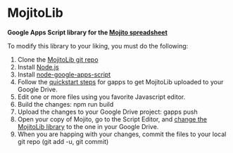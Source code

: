 # MojitoLib
**Google Apps Script library for the [Mojito spreadsheet](http://b3devs.blogspot.com/p/about-mojito.html)**

To modify this library to your liking, you must do the following:

1. Clone the [MojitoLib git repo](https://github.com/b3devs/MojitoLib)
1. Install [Node.js](https://nodejs.org/)
1. Install [node-google-apps-script](https://www.npmjs.com/package/node-google-apps-script)
1. Follow the [quickstart steps](https://www.npmjs.com/package/node-google-apps-script#quickstart) for gapps to get MojitoLib uploaded to your Google Drive.
1. Edit one or more files using you favorite Javascript editor.
1. Build the changes:  npm run build
1. Upload the changes to your Google Drive project: gapps push
1. Open your copy of Mojito, go to the Script Editor, and [change the MojitoLib library](https://developers.google.com/apps-script/guides/libraries) to the one in your Google Drive.
1. When you are happing with your changes, commit the files to your local git repo (git add -u, git commit)
